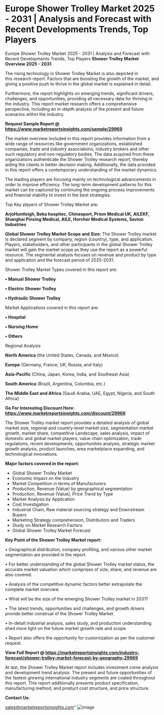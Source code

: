 # Europe Shower Trolley Market 2025 - 2031 | Analysis and Forecast with Recent Developments Trends, Top Players
Europe Shower Trolley Market 2025 - 2031 | Analysis and Forecast with Recent Developments Trends, Top Players
<Strong> Shower Trolley Market Overview 2025 - 2031</strong>

The rising technology in Shower Trolley Market is also depicted in this research report. Factors that are boosting the growth of the market, and giving a positive push to thrive in the global market is explained in detail.

Furthermore, the report highlights on emerging trends, significant drivers, challenges, and opportunities, providing all necessary data for thriving in the industry. This report market research offers a comprehensive perspective, including an in-depth analysis of the present and future scenarios within the industry.

<strong>Request Sample Report @ <a href=https://www.marketreportsinsights.com/sample/29969>https://www.marketreportsinsights.com/sample/29969</a></strong>

The market overview included in this report provides information from a wide range of resources like government organizations, established companies, trade and industry associations, industry brokers and other such regulatory and non-regulatory bodies. The data acquired from these organizations authenticate the Shower Trolley research report, thereby aiding the clients in better decision making. Additionally, the data provided in this report offers a contemporary understanding of the market dynamics.

The leading players are focusing mainly on technological advancements in order to improve efficiency. The long-term development patterns for this market can be captured by continuing the ongoing process improvements and financial stability to invest in the best strategies.

Top Key players of Shower Trolley Market are:

<strong>ArjoHuntleigh, Beka hospitec, Chinesport, Prism Medical UK, AILEKF, Shanghai Pinxing Medical, AILE, Horcher Medical Systems, Savion Industries</strong>

<strong><b>Global Shower Trolley Market Scope and Size:</b></strong>
The Shower Trolley market is declared segment by company, region (country), type, and application. Players, stakeholders, and other participants in the global Shower Trolley market will gain the market scope as they use the report as a powerful resource. The segmental analysis focuses on revenue and product by type and application and the forecast period of 2025-2031.

Shower Trolley Market Types covered in this report are:

<strong>• Manual Shower Trolley

• Electric Shower Trolley

• Hydraulic Shower Trolley</strong>

Market Applications covered in this report are:

<strong>• Hospital

• Nursing Home

• Others</strong> 

Regional Analysis

<strong>North America</strong> (the United States, Canada, and Mexico)

<strong>Europe</strong> (Germany, France, UK, Russia, and Italy)

<strong>Asia-Pacific</strong> (China, Japan, Korea, India, and Southeast Asia)

<strong>South America</strong> (Brazil, Argentina, Colombia, etc.)

<strong>The Middle East and Africa</strong> (Saudi Arabia, UAE, Egypt, Nigeria, and South Africa)

<strong>Go For Interesting Discount Here: <a href=https://www.marketreportsinsights.com/discount/29969>https://www.marketreportsinsights.com/discount/29969</a></strong>

The Shower Trolley market report provides a detailed analysis of global market size, regional and country-level market size, segmentation market growth, market share, competitive Landscape, sales analysis, impact of domestic and global market players, value chain optimization, trade regulations, recent developments, opportunities analysis, strategic market growth analysis, product launches, area marketplace expanding, and technological innovations.

<strong><b>Major factors covered in the report:</b></strong>
<ul>
  <li>Global Shower Trolley Market </li>
  <li>Economic Impact on the Industry</li>
  <li>Market Competition in terms of Manufacturers</li>
  <li>Production, Revenue (Value) by geographical segmentation</li>
  <li>Production, Revenue (Value), Price Trend by Type</li>
  <li>Market Analysis by Application</li>
  <li>Cost Investigation</li>
  <li>Industrial Chain, Raw material sourcing strategy and Downstream Buyers</li>
  <li>Marketing Strategy comprehension, Distributors and Traders</li>
  <li>Study on Market Research Factors</li>
  <li>Global Shower Trolley Market Forecast</li>
</ul>

<strong><b>Key Point of the Shower Trolley Market report:</b></strong>

• Geographical distribution, company profiling, and various other market segmentation are provided in the report.

• For better understanding of the global Shower Trolley market status, the accurate market valuation which comprises of size, share, and revenue are also covered.

• Analysis of the competitive dynamic factors better extrapolate the complete market overview

• What will be the size of the emerging Shower Trolley market in 2031?

• The latest trends, opportunities and challenges, and growth drivers provide better construal of the Shower Trolley Market.

• In-detail industrial analysis, sales study, and production understanding shed more light on the future market growth rate and scope.

• Report also offers the opportunity for customization as per the customer request.

<strong><b>View Full Report @ <a href=https://marketreportsinsights.com/industry-forecast/shower-trolley-market-forecast-by-geography-29969>https://marketreportsinsights.com/industry-forecast/shower-trolley-market-forecast-by-geography-29969</a></b></strong>


At last, the Shower Trolley Market report includes investment come analysis and development trend analysis. The present and future opportunities of the fastest growing international industry segments are coated throughout this report. This report additionally presents product specification, manufacturing method, and product cost structure, and price structure.

<strong>Contact Us:</strong>

sales@marketreportsinsights.com"
![image](https://github.com/user-attachments/assets/50de7edc-ff68-4114-8fb4-7683bfa491fc)
